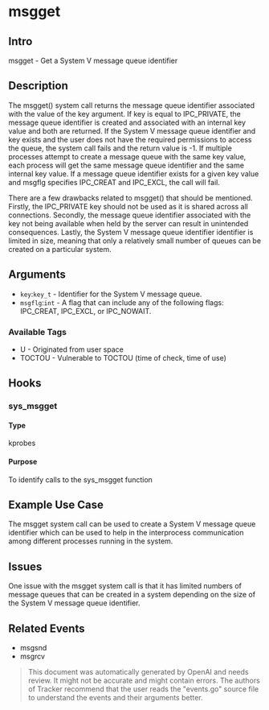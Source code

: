
# msgget

## Intro
msgget - Get a System V message queue identifier  

## Description
The msgget() system call returns the message queue identifier associated with the value of the key argument. If key is equal to IPC_PRIVATE, the message queue identifier is created and associated with an internal key value and both are returned. If the System V message queue identifier and key exists and the user does not have the required permissions to access the queue, the system call fails and the return value is -1. If multiple processes attempt to create a message queue with the same key value, each process will get the same message queue identifier and the same internal key value. If a message queue identifier exists for a given key value and msgflg specifies IPC_CREAT and IPC_EXCL, the call will fail.

There are a few drawbacks related to msgget() that should be mentioned. Firstly, the IPC_PRIVATE key should not be used as it is shared across all connections. Secondly, the message queue identifier associated with the key not being available when held by the server can result in unintended consequences. Lastly, the System V message queue identifier identifier is limited in size, meaning that only a relatively small number of queues can be created on a particular system.

## Arguments
* `key`:`key_t` - Identifier for the System V message queue.
* `msgflg`:`int` - A flag that can include any of the following flags: IPC_CREAT, IPC_EXCL, or IPC_NOWAIT.

### Available Tags
* U - Originated from user space
* TOCTOU - Vulnerable to TOCTOU (time of check, time of use)

## Hooks
### sys_msgget
#### Type
kprobes 
#### Purpose
To identify calls to the sys_msgget function

## Example Use Case
The msgget system call can be used to create a System V message queue identifier which can be used to help in the interprocess communication among different processes running in the system.

## Issues
One issue with the msgget system call is that it has limited numbers of message queues that can be created in a system depending on the size of the System V message queue identifier.

## Related Events
* msgsnd
* msgrcv

> This document was automatically generated by OpenAI and needs review. It might
> not be accurate and might contain errors. The authors of Tracker recommend that
> the user reads the "events.go" source file to understand the events and their
> arguments better.
